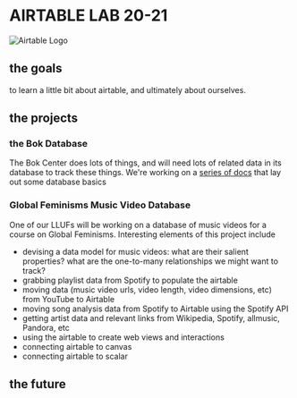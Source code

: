 # AIRTABLE LAB 20-21

![Airtable Logo](https://www.podfeet.com/blog/wp-content/uploads/2018/05/airtable-logo.png)

## the goals

to learn a little bit about airtable, and ultimately about ourselves.

## the projects

### the Bok Database ###

The Bok Center does lots of things, and will need lots of related data in its database to track these things. We're working on a [series of docs](/simple/labs/airtable-lab/00-airtable-) that lay out some database basics

### Global Feminisms Music Video Database ###
One of our LLUFs will be working on a database of music videos for a course on Global Feminisms. Interesting elements of this project include
* devising a data model for music videos: what are their salient properties? what are the one-to-many relationships we might want to track?
* grabbing playlist data from Spotify to populate the airtable
* moving data (music video urls, video length, video dimensions, etc) from YouTube to Airtable
* moving song analysis data from Spotify to Airtable using the Spotify API
* getting artist data and relevant links from Wikipedia, Spotify, allmusic, Pandora, etc
* using the airtable to create web views and interactions
* connecting airtable to canvas
* connecting airtable to scalar


## the future
